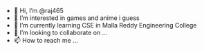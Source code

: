 - 👋 Hi, I’m @raj465
- 👀 I’m interested in games and anime i guess
- 🌱 I’m currently learning CSE in Malla Reddy Engineering College
- 💞️ I’m looking to collaborate on ...
- 📫 How to reach me ...

<!---
raj465/raj465 is a ✨ special ✨ repository because its `README.md` (this file) appears on your GitHub profile.
You can click the Preview link to take a look at your changes.
--->
